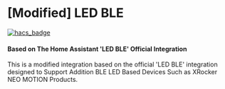 # [Modified] LED BLE
[![hacs_badge](https://img.shields.io/badge/HACS-Custom-41BDF5.svg)](https://github.com/hacs/integration)

#### Based on The Home Assistant 'LED BLE' Official Integration

This is a modified integration based on the official 'LED BLE' integration designed to Support Addition BLE LED Based Devices Such as XRocker NEO MOTION Products.
